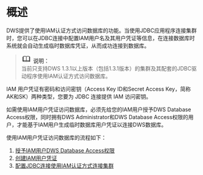# 概述<a name="dws_01_0134"></a>

DWS提供了使用IAM认证方式访问数据库的功能。当使用JDBC应用程序连接集群时，您可以在JDBC连接中配置IAM用户名及其用户凭证等信息，在连接数据库时系统就会自动生成临时数据库凭证，从而成功连接到数据库。

>![](public_sys-resources/icon-note.gif) **说明：**   
>当前只支持DWS 1.3.1以上版本（包括1.3.1版本）的集群及其配套的JDBC驱动程序使用IAM认证方式访问数据库。  

IAM 用户凭证有密码和访问密钥（Access Key ID和Secret Access Key，简称AK和SK）两种类型，您要为 JDBC 连接提供 IAM 访问密钥。

如需使用IAM用户凭证访问数据库，必须先给您的IAM用户授予DWS Database Access权限，同时拥有DWS Administrator和DWS Database Access权限的用户，才能基于IAM用户生成临时数据库用户凭证以连接DWS数据库。

使用IAM用户凭证访问数据库的流程如下：

1.  [授予IAM用户DWS Database Access权限](授予IAM用户DWS-Database-Access权限.md)
2.  [创建IAM用户凭证](创建IAM用户凭证.md)
3.  [配置JDBC连接使用IAM认证方式连接集群](配置JDBC连接使用IAM认证方式连接集群.md)


